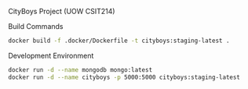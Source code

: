 CityBoys Project
(UOW CSIT214)

Build Commands
```bash
docker build -f .docker/Dockerfile -t cityboys:staging-latest .
```

Development Environment
```bash
docker run -d --name mongodb mongo:latest
docker run -d --name cityboys -p 5000:5000 cityboys:staging-latest
```